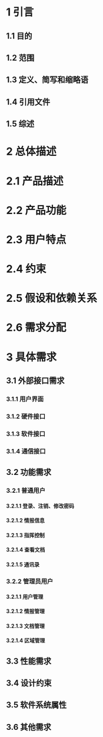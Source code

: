 # 1 引言

## 1.1 目的

## 1.2 范围

## 1.3 定义、简写和缩略语

## 1.4 引用文件

## 1.5 综述

# 2 总体描述

# 2.1 产品描述

# 2.2 产品功能

# 2.3 用户特点

# 2.4 约束

# 2.5 假设和依赖关系

# 2.6 需求分配

# 3 具体需求

## 3.1 外部接口需求

### 3.1.1 用户界面

### 3.1.2 硬件接口

### 3.1.3 软件接口

### 3.1.4 通信接口

## 3.2 功能需求

### 3.2.1 普通用户

#### 3.2.1.1 登录、注销、修改密码

#### 3.2.1.2 情报信息

#### 3.2.1.3 指挥控制

#### 3.2.1.4 查看文档

#### 3.2.1.5 通讯录

### 3.2.2 管理员用户

#### 3.2.1.1 用户管理

#### 3.2.1.2 情报管理

#### 3.2.1.3 文档管理

#### 3.2.1.4 区域管理

## 3.3 性能需求

## 3.4 设计约束

## 3.5 软件系统属性

## 3.6 其他需求
